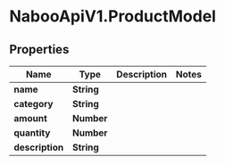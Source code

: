 # NabooApiV1.ProductModel

## Properties

Name | Type | Description | Notes
------------ | ------------- | ------------- | -------------
**name** | **String** |  | 
**category** | **String** |  | 
**amount** | **Number** |  | 
**quantity** | **Number** |  | 
**description** | **String** |  | 


